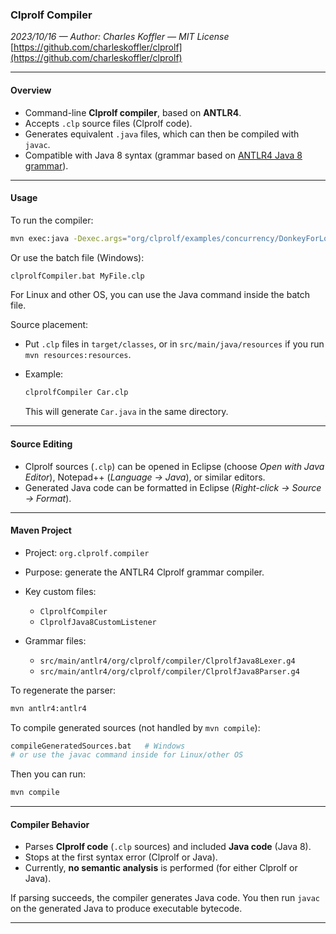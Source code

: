 ### Clprolf Compiler

*2023/10/16 — Author: Charles Koffler — MIT License*
[https://github.com/charleskoffler/clprolf](https://github.com/charleskoffler/clprolf)

---

#### Overview

* Command-line **Clprolf compiler**, based on **ANTLR4**.
* Accepts `.clp` source files (Clprolf code).
* Generates equivalent `.java` files, which can then be compiled with `javac`.
* Compatible with Java 8 syntax (grammar based on [ANTLR4 Java 8 grammar](https://github.com/antlr/grammars-v4/tree/master/java/java8)).

---

#### Usage

To run the compiler:

```bash
mvn exec:java -Dexec.args="org/clprolf/examples/concurrency/DonkeyForLongAction.clp"
```

Or use the batch file (Windows):

```bash
clprolfCompiler.bat MyFile.clp
```

For Linux and other OS, you can use the Java command inside the batch file.

Source placement:

* Put `.clp` files in `target/classes`, or in `src/main/java/resources` if you run `mvn resources:resources`.
* Example:

  ```bash
  clprolfCompiler Car.clp
  ```

  This will generate `Car.java` in the same directory.

---

#### Source Editing

* Clprolf sources (`.clp`) can be opened in Eclipse (choose *Open with Java Editor*), Notepad++ (*Language → Java*), or similar editors.
* Generated Java code can be formatted in Eclipse (*Right-click → Source → Format*).

---

#### Maven Project

* Project: `org.clprolf.compiler`
* Purpose: generate the ANTLR4 Clprolf grammar compiler.
* Key custom files:

  * `ClprolfCompiler`
  * `ClprolfJava8CustomListener`
* Grammar files:

  * `src/main/antlr4/org/clprolf/compiler/ClprolfJava8Lexer.g4`
  * `src/main/antlr4/org/clprolf/compiler/ClprolfJava8Parser.g4`

To regenerate the parser:

```bash
mvn antlr4:antlr4
```

To compile generated sources (not handled by `mvn compile`):

```bash
compileGeneratedSources.bat   # Windows
# or use the javac command inside for Linux/other OS
```

Then you can run:

```bash
mvn compile
```

---

#### Compiler Behavior

* Parses **Clprolf code** (`.clp` sources) and included **Java code** (Java 8).
* Stops at the first syntax error (Clprolf or Java).
* Currently, **no semantic analysis** is performed (for either Clprolf or Java).

If parsing succeeds, the compiler generates Java code.
You then run `javac` on the generated Java to produce executable bytecode.

---
